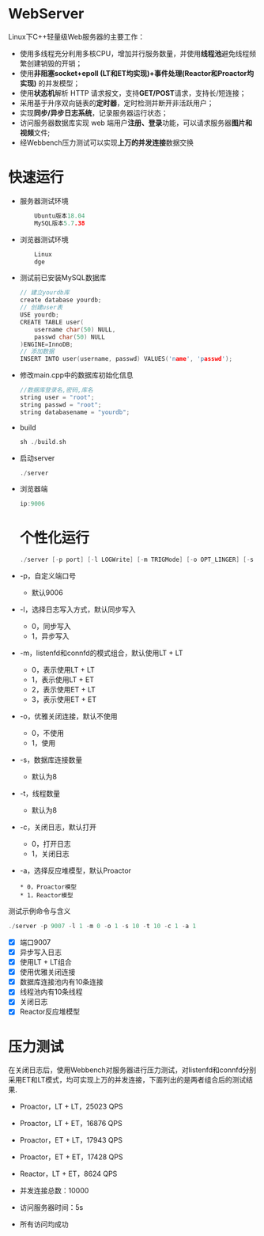 # WebServer

Linux下C++轻量级Web服务器的主要工作：

- 使用多线程充分利用多核CPU，增加并行服务数量，并使用**线程池**避免线程频繁创建销毁的开销；
- 使用**非阻塞socket+epoll (LT和ET均实现)+事件处理(Reactor和Proactor均实现)** 的并发模型；
- 使用**状态机**解析 HTTP 请求报文，支持**GET/POST**请求，支持长/短连接；
- 采用基于升序双向链表的**定时器**，定时检测并断开非活跃用户；
- 实现**同步/异步日志系统**，记录服务器运行状态； 
- 访问服务器数据库实现 web 端用户**注册、登录**功能，可以请求服务器**图片和视频**文件;
- 经Webbench压力测试可以实现**上万的并发连接**数据交换 

# 

# 快速运行

- 服务器测试环境
  
  ```C++
      Ubuntu版本18.04
      MySQL版本5.7.38  
  ```

- 浏览器测试环境
  
  ```C++
      Linux
      dge
  ```

- 测试前已安装MySQL数据库
  
  ```C++
  // 建立yourdb库
  create database yourdb;
  // 创建user表
  USE yourdb;
  CREATE TABLE user(
      username char(50) NULL,
      passwd char(50) NULL
  )ENGINE=InnoDB;
  // 添加数据
  INSERT INTO user(username, passwd) VALUES('name', 'passwd');
  ```

- 修改main.cpp中的数据库初始化信息
  
  ```C++
  //数据库登录名,密码,库名
  string user = "root";
  string passwd = "root";
  string databasename = "yourdb";
  ```

- build
  
  ```C++
  sh ./build.sh
  ```

- 启动server
  
  ```C++
  ./server
  ```

- 浏览器端
  
  ```C++
  ip:9006
  ```
  
  # 个性化运行
  
  ```C++
  ./server [-p port] [-l LOGWrite] [-m TRIGMode] [-o OPT_LINGER] [-s sql_num] [-t thread_num] [-c close_log] [-a actor_model]
  ```

- -p，自定义端口号
  
  * 默认9006

- -l，选择日志写入方式，默认同步写入
  
  * 0，同步写入
  * 1，异步写入

- -m，listenfd和connfd的模式组合，默认使用LT + LT
  
  * 0，表示使用LT + LT
  * 1，表示使用LT + ET
  * 2，表示使用ET + LT
  * 3，表示使用ET + ET

- -o，优雅关闭连接，默认不使用
  
  * 0，不使用
  * 1，使用

- -s，数据库连接数量
  
  * 默认为8

- -t，线程数量
  
  * 默认为8

- -c，关闭日志，默认打开
  
  * 0，打开日志
  * 1，关闭日志

- -a，选择反应堆模型，默认Proactor
  
      * 0，Proactor模型
      * 1，Reactor模型

测试示例命令与含义

```C++
./server -p 9007 -l 1 -m 0 -o 1 -s 10 -t 10 -c 1 -a 1
```

- [x] 端口9007
- [x] 异步写入日志
- [x] 使用LT + LT组合
- [x] 使用优雅关闭连接
- [x] 数据库连接池内有10条连接
- [x] 线程池内有10条线程
- [x] 关闭日志
- [x] Reactor反应堆模型

# 压力测试

在关闭日志后，使用Webbench对服务器进行压力测试，对listenfd和connfd分别采用ET和LT模式，均可实现上万的并发连接，下面列出的是两者组合后的测试结果.

- Proactor，LT + LT，25023 QPS

- Proactor，LT + ET，16876 QPS

- Proactor，ET + LT，17943 QPS

- Proactor，ET + ET，17428 QPS

- Reactor，LT + ET，8624 QPS

- 并发连接总数：10000

- 访问服务器时间：5s

- 所有访问均成功

